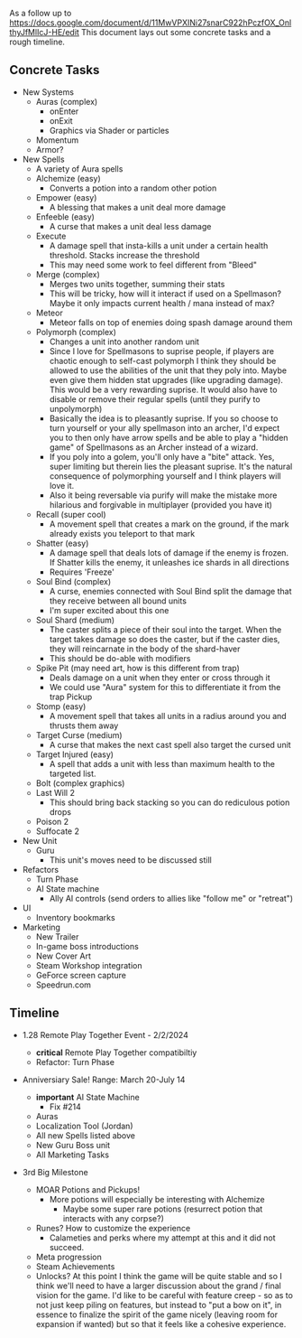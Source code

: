As a follow up to https://docs.google.com/document/d/11MwVPXINi27snarC922hPczfOX_OnlthyJfMlIcJ-HE/edit
This document lays out some concrete tasks and a rough timeline.

## Concrete Tasks
- New Systems
    - Auras (complex)
        - onEnter
        - onExit
        - Graphics via Shader or particles
    - Momentum
    - Armor?
- New Spells
    - A variety of Aura spells
    - Alchemize (easy)
        - Converts a potion into a random other potion
    - Empower (easy)
        - A blessing that makes a unit deal more damage
    - Enfeeble (easy)
        - A curse that makes a unit deal less damage
    - Execute
        - A damage spell that insta-kills a unit under a certain health threshold.  Stacks increase the threshold
        - This may need some work to feel different from "Bleed"
    - Merge (complex)
        - Merges two units together, summing their stats
        - This will be tricky, how will it interact if used on a Spellmason?  Maybe it only impacts current health / mana instead of max?
    - Meteor
        - Meteor falls on top of enemies doing spash damage around them
    - Polymorph (complex)
        - Changes a unit into another random unit
        - Since I love for Spellmasons to suprise people, if players are chaotic enough to self-cast polymorph I think they should be allowed to use the abilities of the unit that they poly into.  Maybe even give them hidden stat upgrades (like upgrading damage).  This would be a very rewarding suprise.  It would also have to disable or remove their regular spells (until they purify to unpolymorph)
        - Basically the idea is to pleasantly suprise.  If you so choose to turn yourself or your ally spellmason into an archer, I'd expect you to then only have arrow spells and be able to play a "hidden game" of Spellmasons as an Archer instead of a wizard.
        - If you poly into a golem, you'll only have a "bite" attack.  Yes, super limiting but therein lies the pleasant suprise.  It's the natural consequence of polymorphing yourself and I think players will love it.
        - Also it being reversable via purify will make the mistake more hilarious and forgivable in multiplayer (provided you have it)
    - Recall (super cool)
        - A movement spell that creates a mark on the ground, if the mark already exists you teleport to that mark
    - Shatter (easy)
        - A damage spell that deals lots of damage if the enemy is frozen.  If Shatter kills the enemy, it unleashes ice shards in all directions
        - Requires 'Freeze'
    - Soul Bind (complex)
        - A curse, enemies connected with Soul Bind split the damage that they receive between all bound units
        - I'm super excited about this one
    - Soul Shard (medium)
        - The caster splits a piece of their soul into the target.  When the target takes damage so does the caster, but if the caster dies, they will reincarnate in the body of the shard-haver
        - This should be do-able with modifiers
    - Spike Pit (may need art, how is this different from trap)
        - Deals damage on a unit when they enter or cross through it
        - We could use "Aura" system for this to differentiate it from the trap Pickup
    - Stomp (easy)
        - A movement spell that takes all units in a radius around you and thrusts them away
    - Target Curse (medium)
        - A curse that makes the next cast spell also target the cursed unit
    - Target Injured (easy)
        - A spell that adds a unit with less than maximum health to the targeted list.
    - Bolt (complex graphics)
    - Last Will 2
        - This should bring back stacking so you can do rediculous potion drops
    - Poison 2
    - Suffocate 2
- New Unit
    - Guru
        - This unit's moves need to be discussed still
- Refactors
    - Turn Phase
    - AI State machine
        - Ally AI controls (send orders to allies like "follow me" or "retreat")
- UI
    - Inventory bookmarks
- Marketing
    - New Trailer
    - In-game boss introductions
    - New Cover Art
    - Steam Workshop integration
    - GeForce screen capture
    - Speedrun.com

## Timeline
- 1.28 Remote Play Together Event - 2/2/2024
    - **critical** Remote Play Together compatibiltiy
    - Refactor: Turn Phase

- Anniversiary Sale! Range: March 20-July 14
    - **important** AI State Machine
        - Fix #214
    - Auras
    - Localization Tool (Jordan)
    - All new Spells listed above
    - New Guru Boss unit
    - All Marketing Tasks

- 3rd Big Milestone
    - MOAR Potions and Pickups!
        - More potions will especially be interesting with Alchemize
            - Maybe some super rare potions (resurrect potion that interacts with any corpse?)
    - Runes?  How to customize the experience
        - Calameties and perks where my attempt at this and it did not succeed.
    - Meta progression
    - Steam Achievements
    - Unlocks?
    At this point I think the game will be quite stable and so I think we'll need to have a larger discussion about the grand / final vision for the game.  I'd like to be careful with feature creep - so as to not just keep piling on features, but instead to "put a bow on it", in essence to finalize the spirit of the game nicely (leaving room for expansion if wanted) but so that it feels like a cohesive experience.